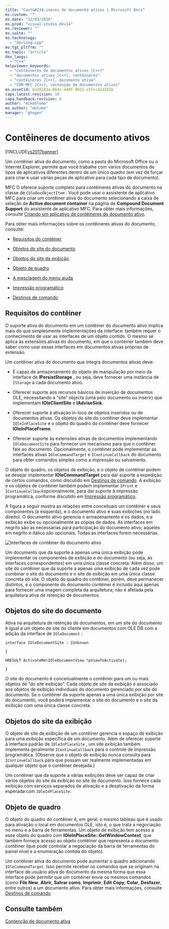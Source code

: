 ```yaml
---
title: "Cont&#234;ineres de documento ativos | Microsoft Docs"
ms.custom: ""
ms.date: "12/03/2016"
ms.prod: "visual-studio-dev14"
ms.reviewer: ""
ms.suite: ""
ms.technology: 
  - "devlang-cpp"
ms.tgt_pltfrm: ""
ms.topic: "article"
dev_langs: 
  - "C++"
helpviewer_keywords: 
  - "contêineres de documentos ativos [C++]"
  - "documentos ativos [C++], contêineres"
  - "contêineres [C++], documento ativo"
  - "COM MFC [C++], contenção de documentos ativos"
ms.assetid: ba20183a-8b4c-440f-9031-e5fcc41d391b
caps.latest.revision: 10
caps.handback.revision: 6
author: "mikeblome"
ms.author: "mblome"
manager: "ghogen"
---
```

# Cont&#234;ineres de documento ativos
[!INCLUDE[vs2017banner](../assembler/inline/includes/vs2017banner.md)]

Um contêiner ativa do documento, como a pasta do Microsoft Office ou o Internet Explorer, permite que você trabalhe com vários documentos de tipos de aplicativos diferentes dentro de um único quadro \(em vez de forçar para criar e usar várias peças de aplicativo para cada tipo de documento\).  
  
 MFC O oferece suporte completo para contêineres ativas do documento na classe de `COleDocObjectItem` .  Você pode usar o assistente de aplicativo MFC para criar um contêiner ativa do documento selecionando a caixa de seleção de **Active document container** na página de **Compound Document Support** do assistente de aplicativo MFC.  Para obter mais informações, consulte [Criando um aplicativo de contêineres do documento ativo](../mfc/creating-an-active-document-container-application.md).  
  
 Para obter mais informações sobre os contêineres ativas do documento, consulte:  
  
-   [Requisitos do contêiner](#container_requirements)  
  
-   [Objetos do site do documento](#document_site_objects)  
  
-   [Objetos do site da exibição](#view_site_objects)  
  
-   [Objeto de quadro](#frame_object)  
  
-   [A mesclagem do menu ajuda](../Topic/Help%20Menu%20Merging.md)  
  
-   [Impressão programático](../mfc/programmatic-printing.md)  
  
-   [Destinos de comando](../mfc/message-handling-and-command-targets.md)  
  
##  <a name="container_requirements"></a> Requisitos do contêiner  
 O suporte ativa do documento em um contêiner do documento ativo implica mais do que simplesmente implementações da interface: também requer o conhecimento de usar as interfaces de um objeto contido.  O mesmo se aplica às extensões ativas do documento, em que o contêiner também deve saber como usar essas interfaces em documentos ativas próprias de extensão.  
  
 Um contêiner ativa do documento que integra documentos ativas deve:  
  
-   É capaz de armazenamento do objeto de manipulação por meio da interface de **IPersistStorage** , ou seja, deve fornecer uma instância de `IStorage` a cada documento ativo.  
  
-   Oferecer suporte aos recursos básicos de inserção de documentos OLE, necessitando a “site” objects \(uma pelo documento ou inserir\) que implementam **IOleClientSite** e **IAdviseSink**.  
  
-   Oferecer suporte à ativação in\-loco de objetos inseridos ou de documentos ativas.  Os objetos do site do contêiner deve implementar `IOleInPlaceSite` e o objeto do quadro do contêiner deve fornecer **IOleInPlaceFrame**.  
  
-   Oferecer suporte às extensões ativas de documentos implementando `IOleDocumentSite` para fornecer um mecanismo para que o contêiner fale ao documento.  Opcionalmente, o contêiner pode implementar as interfaces ativas `IOleCommandTarget` e `IContinueCallback` do documento para obter comandos simples como a impressão ou salvamento.  
  
 O objeto do quadro, os objetos de exibição, e o objeto de contêiner podem se desejar implementar **IOleCommandTarget** para dar suporte a expedição de certos comandos, como discutido em [Destinos de comando](../mfc/message-handling-and-command-targets.md).  A exibição e os objetos de contêiner também podem implementar `IPrint` e `IContinueCallback`opcionalmente, para dar suporte à impressão programática, conforme discutido em [Impressão programático](../mfc/programmatic-printing.md).  
  
 A figura a seguir mostra as relações entre conceituais um contêiner e seus componentes \(à esquerda\), e o documento ativo e suas exibições \(no lado direito\).  O documento ativo gerencia o armazenamento e os dados, e a exibição exibe ou opcionalmente as cópias de dados.  As interfaces em negrito são as necessárias para participação do documento ativo; aqueles em negrito e itálico são opcionais.  Todas as interfaces forem necessárias.  
  
 ![Interfaces de contêiner do documento ativo](../mfc/media/vc37gj1.png "vc37gj1")  
  
 Um documento que da suporte a apenas uma única exibição pode implementar os componentes de exibição e do documento \(ou seja, as interfaces correspondentes\) em uma única classe concreta.  Além disso, um site do contêiner que da suporte a apenas uma exibição de cada vez pode combinar o site do documento e o site de exibição em uma única classe concreta do site.  O objeto do quadro do contêiner, porém, deve permanecer distintos, e o componente do documento contêiner é incluído aqui apenas para fornecer uma imagem completa da arquitetura; não é afetada pela arquitetura ativa de retenção de documentos.  
  
##  <a name="document_site_objects"></a> Objetos do site do documento  
 Ativa na arquitetura de retenção de documentos, em um site do documento é igual a um objeto de site do cliente em documentos com OLE DB com a adição da interface de `IOleDocument` :  
  
 `interface IOleDocumentSite : IUnknown`  
  
 `{`  
  
 `HRESULT ActivateMe(IOleDocumentView *pViewToActivate);`  
  
 `}`  
  
 O site do documento é conceitualmente o contêiner para um ou mais objetos de “do site exibição”.  Cada objeto de site da exibição é associado aos objetos de exibição individuais do documento gerenciado por site do documento.  Se o contêiner da suporte apenas a uma única exibição por site do documento, você poderá implementar o site do documento e o site da exibição com uma única classe concreta.  
  
##  <a name="view_site_objects"></a> Objetos do site da exibição  
 O objeto de site de exibição de um contêiner gerencia o espaço de exibição para uma exibição específica de um documento.  Além de oferecer suporte à interface padrão de `IOleInPlaceSite` , um site exibição também implementa geralmente `IContinueCallback` para o controle de impressão programática. \(Observe que o objeto de exibição nunca consulta para `IContinueCallback` para que possam ser realmente implementadas em qualquer objeto que o contêiner desejada.\)  
  
 Um contêiner que da suporte a várias exibições deve ser capaz de criar vários objetos do site da exibição no site de documento.  Isso fornece cada exibição com serviços separados de ativação e a desativação da forma esperada com `IOleInPlaceSite`.  
  
##  <a name="frame_object"></a> Objeto de quadro  
 O objeto do quadro do contêiner é, em geral, o mesmo tableau que é usado para ativação o local em documentos OLE, isto é, o que trata a negociação no menu e a barra de ferramentas.  Um objeto de exibição tem acesso a esse objeto do quadro com **IOleInPlaceSite::GetWindowContext**, que também fornece acesso ao objeto contêiner que representa o documento contêiner \(que pode controlar a negociação da barra de ferramentas do painel nível e a enumeração contida do objeto\).  
  
 Um contêiner ativa do documento pode aumentar o quadro adicionando `IOleCommandTarget`.  Isso permite receber os comandos que se originam na interface de usuário ativa do documento da mesma forma que essa interface pode permitir que um contêiner envie os mesmos comandos \(como **File New**, **Abrir**, **Salvar como**, **Imprimir**; **Edit Copy**, **Colar**, **Desfazer**, entre outros\) a um documento ativo.  Para obter mais informações, consulte [Destinos de comando](../mfc/message-handling-and-command-targets.md).  
  
## Consulte também  
 [Contenção de documento ativa](../mfc/active-document-containment.md)